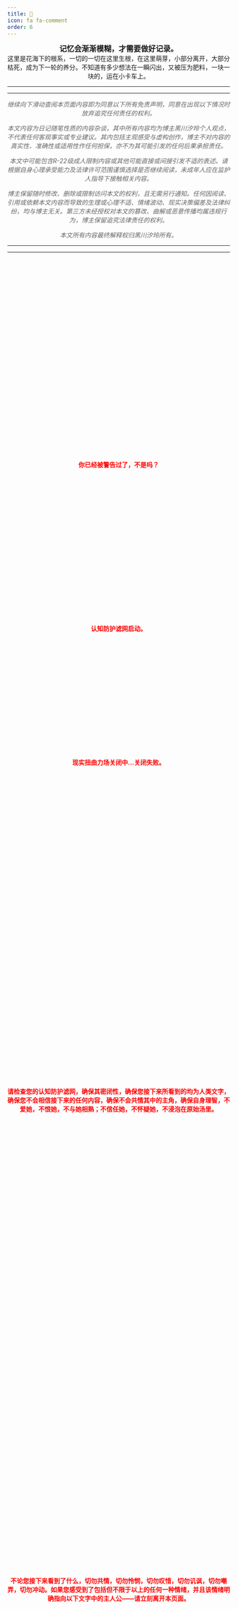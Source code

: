 ```yaml
---
title: 🍃
icon: fa fa-comment
order: 6
---
```




<center>

<big><b>记忆会渐渐模糊，才需要做好记录。
<br>
</b></big>
这里是花海下的根系，一切的一切在这里生根，在这里萌芽，小部分离开，大部分枯死，成为下一轮的养分。不知道有多少想法在一瞬闪出，又被压为肥料，一块一块的，运在小卡车上。

</center>

----
----

<div style="font-style: italic;">
<center>
<p style="color: #666666;" font size="2">
继续向下滑动查阅本页面内容即为同意以下所有免责声明，同意在出现以下情况时放弃追究任何责任的权利。</p>
<p style="color: #666666;" font size="2">
本文内容为日记随笔性质的内容杂谈，其中所有内容均为博主黑川汐玲个人观点，不代表任何客观事实或专业建议。其内包括主观感受与虚构创作，博主不对内容的真实性、准确性或适用性作任何担保，亦不为其可能引发的任何后果承担责任。</p>
<p style="color: #666666;" font size="2">
本文中可能包含R-22级成人限制内容或其他可能直接或间接引发不适的表述。请根据自身心理承受能力及法律许可范围谨慎选择是否继续阅读，未成年人应在监护人指导下接触相关内容。</p>
<p style="color: #666666;" font size="2">
博主保留随时修改、删除或限制访问本文的权利，且无需另行通知。任何因阅读、引用或依赖本文内容而导致的生理或心理不适、情绪波动、现实决策偏差及法律纠纷，均与博主无关。第三方未经授权对本文的篡改、曲解或恶意传播均属违规行为，博主保留追究法律责任的权利。</p>
<p style="color: #666666;" font size="2">
本文所有内容最终解释权归黑川汐玲所有。
</p>
</center>
</div>

----
----

<br>
<br>
<br>
<br>
<br>
<br>
<br>
<br>
<br>
<br>
<br>
<br>
<br>
<br>
<br>
<br>
<br>
<br>
<br>
<br>
<br>
<br>
<br>
<br>
<br>
<br>
<center>
<p style="color:rgb(255, 0, 0);" font size="2">
<b>
你已经被警告过了，不是吗？
</b>
</p>
</center>
<br>
<br>
<br>
<br>
<br>
<br>
<br>
<br>
<br>
<br>
<br>
<br>
<br>
<br>
<br>
<br>
<br>
<br>
<br>
<center>
<p style="color:rgb(255, 0, 0);" font size="2">
<b>
认知防护滤网启动。
</b>
</p>
</center>
<br>
<br>
<br>
<br>
<br>
<br>
<br>
<br>
<br>
<br>
<br>
<br>
<br>
<br>
<br>
<center>
<p style="color:rgb(255, 0, 0);" font size="2">
<b>
现实扭曲力场关闭中...关闭失败。
</b>
</p>
</center>
<br>
<br>
<br>
<br>
<br>
<br>
<br>
<br>
<br>
<br>
<br>
<br>
<br>
<br>
<br>
<br>
<br>
<br>
<br>
<br>
<br>
<br>
<br>
<br>
<br>
<br>
<br>
<br>
<br>
<br>
<br>
<br>
<br>
<br>
<br>
<br>
<br>
<br>
<br>
<br>
<br>
<center>
<p style="color:rgb(255, 0, 0);" font size="2">
<b>
请检查您的认知防护滤网，确保其密闭性，确保您接下来所看到的均为人类文字，确保您不会相信接下来的任何内容，确保不会共情其中的主角，确保自身理智，不爱她，不恨她，不与她相熟；不信任她，不怀疑她，不浸泡在原始汤里。
</b>
</p>
</center>
<br>
<br>
<br>
<br>
<br>
<br>
<br>
<br>
<br>
<br>
<br>
<br>
<br>
<br>
<br>
<br>
<br>
<br>
<br>
<br>
<br>
<br>
<br>
<br>
<br>
<br>
<br>
<br>
<br>
<br>
<br>
<br>
<br>
<br>
<br>
<br>
<br>
<br>
<br>
<br>
<br>
<br>
<br>
<br>
<br>
<br>
<br>
<br>
<br>
<br>
<br>
<br>
<br>
<br>
<br>
<br>
<br>
<br>
<br>
<br>

<center>
<p style="color:rgb(255, 0, 0);" font size="2">
<b>
不论您接下来看到了什么，切勿共情，切勿怜悯，切勿叹惜，切勿讥讽，切勿嘲弄，切勿冲动。如果您感受到了包括但不限于以上的任何一种情绪，并且该情绪明确指向以下文字中的主人公——请立刻离开本页面。
</b>
</p>
</center>

<br>
<br>
<br>
<br>
<br>
<br>
<br>
<br>
<br>
<br>
<br>
<br>
<br>
<br>
<br>
<br>
<br>
<br>
<br>
<br>
<br>
<br>
<br>
<br>
<br>
<br>
<br>
<br>
<br>
<br>
<br>
<br>
<br>
<br>
<br>
<br>
<br>
<br>
<br>
<br>
<br>
<br>
<br>
<br>
<br>
<br>
<br>
<br>
<br>
<br>
<br>
<br>
<br>
<br>
<br>
<br>
<br>
<br>
<br>
<br>
<br>
<br>
<br>
<br>
<br>
<br>
<br>
<br>
<br>
<br>
<br>
<br>
<br>
<br>
<br>
<br>
<br>
<br>
<br>
<br>
<br>
<br>
<br>
<br>
<br>
<br>
<br>

<center>
<p style="color:rgb(255, 0, 0);" font size="2">
<b>
这里是最后一次警告。
</b>
</p>
</center>

----
----




### **2025-06-22**

为了回忆录收拾以前的东西的时候看到了这句话，才意识到其实名为林卡的那个皮——或者那个角色——我并没有掩盖过它作为“角色”的本质，因为一切都只是一场绚丽的灯光秀。

*但不被发现的碧池就不是碧池，掩饰过的虚伪也可以是真诚。*

怎么就没人意识到这点呢，一副面具的弱点啊、行动方式啊之类的我都写的明明白白清清楚楚，我是最真诚的不是吗？那我肯定是最真诚的，我把一切都告诉他们了，但是他们不信。

造神毁神，自顾自地爱与恨——所谓重视我的真的重视的是我，还是我能给你的情绪价值；所谓记恨我的真的记恨的是我，还是记恨我不能继续无偿付出呢。

没必要骂我啦，因为我也不会骂任何人，需要“直爽”与“谩骂”的那段路程已经走完了，只是我还没想好下一步该怎么走。

这个页面的引言来自少女终末旅行的台词，页头和页尾各一句。开头的几句话来自一只小兔子最爱吃的草，堆成一个一个大方块。

以及突然好想要磕INFPxENTP啊...哦我是ENTP，果咩我不会找INFP的绝对不会我有心理阴影谢谢。但我真的好想磕啊我好想磕，磕起来感觉会很有内味...所以对不起了前任哥！我要磕你和那谁的cp了为了我的幸福你委屈一下吧！（你委屈的也挺多的不差这一个是吧欸嘿嘿嘿嘿嘿嘿嘿嘿）

一到夏天就困得不行，感觉一睡能睡得天荒地老海枯石烂了（...）。我果然还是以嗜睡为主吗十宗罪里都没有我的位置...（你在说什么）。

然后刚才吃了个很遥远的圈子的瓜我只能说好似开香槟了，真死了吗真死了吗真死了吗别到处跑着害人了。不过我估计能看到这个文的人都不知道是什么事情，想找个人吐槽都不行呃呃，哪怕是仇人呢憋得慌...这过于小众了是吗。

说起来期末周是真的脑瘫啊又要补作业又要复习笑死了完全不会，我当年怎么考上大学的我怎么完全不记得了呢，考个锤锤研究生噢赶紧洗洗睡吧...或许我适合上班呢我是什么超级牛马？嗯或者别的什么，反正不知道啦，以后再说。

以及我在思考如果一天一天往下加的话，是向下加呢，还是向上加呢。感觉都可以？或者说我写个CSS给这些装饰一下（...你不复习吗）说笑的~

我想说的是，嗯我并非一个感性的人，甚至于在很多时候有些情感缺失和扭曲的理解；我也不是一个理性的人，如果是理性的人的话就应该能够用精确的公式去预测和判断。那我什么样的呢？不知道呀，能理解我的人不多，能赞同我的人更少，但是没关系的，只要想的话我就可以让所有人喜欢我，尽管可能要忍着生理性的呕吐感，但这并不难不是吗。这是天赋啊，这是绝对的天赋，我为之自豪。

Tulpa已经很久很久没有出现过了，它们——他们好像永远永远死在了那个时点，是在病灶离去的时候被带走了吗？总之我只看到一个个僵硬的、死去的、毫无生机的木偶在那里立着，幻境的阳光亘古不变地扫过那些大树、那些草原、那些整齐的木桩与小床、松软的垫子，它们可能会在未来消失吧，但至少如今使用它们的孩子们率先一步离开了这个世界。或许它们根本不是和平的离开的，可能在我丢失的那些记忆里存在一场骇人的杀戮，我很好奇那段时间发生了什么，我身上的伤口从何而来，但已经没有人或者东西能告诉我了，至少如今来说，不可能、也不希望有了。

当然，我好奇一切，我以一切为乐，如果有能让我窥见那些记忆的方式的话，我会超高兴的。（乐）

### **2025-06-23**

你妈的期末周能不能放过我这一次，这学期我只想做个不会挂科的孩子。

我凭本事考上的大学我怎么还得学啊好要命噢...

想用史山糊出来一个跳转组件来着然后bug爆炸了哈哈...完全不想搞了笑死。

以及今天做了一个小程序....你很难想象就是说我为了这个狂敲七百行代码笑得我。顺便一提我不理解为什么拼好饭慢的要死，早知道不剩那两块钱了呃呃呃呃呃呃。

我不是考上大学了吗为什么还要读大学我不是考上大学了吗为什么还要读大学我不是考上大学了吗为什么还要读大学我不是考上大学了吗为什么还要读大学我不是考上大学了吗为什么还要读大学我不是考上大学了吗为什么还要读大学我不是考上大学了吗为什么还要读大学我不是考上大学了吗为什么还要读大学我不是考上大学了吗为什么还要读大学我不是考上大学了吗为什么还要读大学我不是考上大学了吗为什么还要读大学？

### **2025-06-24**

做了针对Notems的专用python小程序，傻瓜式图形化覆写清屏上传备份恢复，以及穷举式的批量覆写，很简单的小程序，但必然不会公布的，天知道公布了会发生什么，写的过程比较有趣。

好想要上西财的研究生啊...果然还是意难平，还是意难平...

谁家好人晚上九点考试....

### **2025-06-25**

悠茶重工高级探员，工作准时必达！

我想起高兴的事情，晚上回来说。

为什么魔法少女的结局都是独断万古呢呃....给我一种天帝大道都崩碎了的感觉。

没有足够的天赋和才能的话就要付出相对等的努力哦，一无所有又怨声载道，然后醉生梦死在自己想象的世界里，痛恨着不公啊，呐喊着自嘲啊什么的，很好笑啊我说是。

我在说谁呢，我在说自我代入在这里的所有人，在说那些自以为是的自认正确的人，对吧。超级好笑的——超级超级超级超级超级超级超级好笑的，笑得我有了一天的好心情，但却不能当面嘲笑，你看，这个世界对我也很过分啊，明明乐子就在眼前却不能当面去摘下来，搞什么，禁欲Play吗？

明明他们做的事足够恶心，我还要这样啊，那我真是富有道德感呢。凭什么我就要受你们欺负又不发声呢？

**超有道德感的好吧，毕竟人生难得几回好笑。**

世界上最痛苦的事情是已经拥有了却不能得到，拥有和得到有着很细微很细微的差别哦。嗯，很细微。或许我应该果断地离开，愉快地放手，乐子不是这么找的，以痛苦为乐的话就是会反到自己身上——求而不得，求而不得。

以及我想吃拉面...感觉香香的，晚上去吃吧嗯。


### **2025-06-26**

烟熏炉低温慢烤美式烤肉...世界上还有好多我没吃过的好吃的呀....

我终于知道为什么电脑一直在转风扇了...原来photoshop是这么耗性能的东西吗真该死啊（

### **2025-06-27**

自己做的事情想要甩锅到别人身上是不可以的，你没有这个能力和天赋去扭转事实不是吗，那就老老实实，挨打认错，或者不要为自己的行为后悔。

做了不敢承认，不敢承认又没能力去现实扭曲力场别人，那怎么办呢，让别人替你的懦弱买单吗，不可能的啦。

而且如此快地就认为自己做错了，连坚持都不坚持一下的吗？这么不坚定的话，为什么还要去做事情呢。

我考试考的有点活人微死死人微活的...，我不知道我在写什么，他不知道他在出什么，然后我们两个就像那个坐忘道一样，我着相了，他成仙了，整个人就仿佛在一片卷子的海洋里面跋涉奔腾，万马驰骋，一切都像刚开始的样子，花儿在绽放，鸟儿在歌唱，像我这样的孩子，就应该在车站买两个橘子。——欧润之

（闭眼）（合十）（绝望）（吃香蕉）（像猴子一样大叫）（荡秋千）（荡秋千）（荡秋千）（荡秋千）（荡秋千）（大叫）（于是转身向山里走去）

### **2025-06-28**

或许这是个机会呢，这个事必须要做的，不做不行。

收拾收拾去上海吧。

我有性瘾，绝对有，好麻烦。

以及我想搞一些魔法少女（？）

如果有天——我爱上了你的老婆——如果你老婆也爱上我————————

一边说要搞去中心化社区一边还要搞吉祥物吗，是不是有点抽象。现实扭曲力场又不是谁都能用的真的是。（叹气）

### **2025-06-29**

我都干了什么啊...啊啊啊啊啊啊啊啊啊啊啊啊啊不可以不可以不可以不可以不可以不可以不可以不可以不可以不可以不可以不可以不可以不可以不可以不可以不可以不可以不可以不可以不可以不可以不可以不可以不可以不可以不可以不可以不可以不可以不可以不可以不可以不可以不可以不可以不可以不可以不可以不可以不可以不可以不可以不可以不可以不可以不可以不可以不可以不可以不可以不可以不可以不可以不可以不可以不可以不可以不可以不可以不可以不可以不可以不可以不可以不可以不可以不可以不可以不可以不可以不可以不可以不可以不可以不可以不可以不可以不可以不可以不可以不可以不可以不可以不可以不可以不可以不可以不可以不可以不可以不可以不可以不可以不可以不可以不可以不可以不可以不可以不可以不可以不可以不可以不可以不可以不可以不可以不可以不可以不可以不可以不可以不可以不可以这样不可以的不可以这样不可以不可以不可以不可以不可以不可以不可以不可以不可以不可以不可以不可以不可以不可以不可以别再这样了.......

现实扭曲力场有人要吗？有人要吗？我求你了谁要谁拿走什么社交天赋什么的快拿走啊啊啊啊啊啊啊啊啊啊。（绝望）

### **2025-06-30**

刘备何尝不算一种驴。

### **2025-07-01**

自我介绍吗，那确实真的很诚实了。（点头）

饱和式打击是可以做到覆盖式杀死所有你想让他死的东西的，但同时你自己大概率也不会很好受，嗯。

但是并没有什么问题，反正死不了，我的身体很好，大概吧。

以及突然想要，放下一些东西说是。

### **2025-07-02**

我是一个上网履历很长很长很长的人，长到甚至可以单列一个回忆录系列，长到有像是大冰一样的关于页。

如果一定要说的话，那这应该可以算是第三次实验，不能说完全失败，但是仍然难以赶上太空的位置。我是否并不适合她那样的活着呢，我的鲜明的立场带来的又是什么呢？不知道，也没人知道未来会发生什么。不过已经在这里滞留了太久太久，这些事是时候该成为历史了，让它们成为下一个三年的回忆录吧。

或许最初的确是纯真的乌托邦？就像是序荧和zd说的那样，不过我是创造不出乌托邦的，这是太空才能办到的事，我只是匆匆的旅客，众人眼见我起高楼，眼见我宴宾客，眼见我自毁高塔又奔向下一个遥远的地方。

下一个地方是哪里呢？我不知道，我怎么会知道呢，但就像以前一样，带上两三个人去见新的朋友吧。

看到了某位——啊她好像是有名字的，就叫她太平洋小姐吧，太平洋小姐会出现在时间之外吗，应该是不会的，毕竟她是我的初中同学，所以我可以随便写。

感觉好像过了大概有三年？太平洋小姐也没变过，遣词造句上少了些华丽张扬，但总体来说一如既往。

<s>不过感觉好像是比我要写得好些，这是错觉吗嗯这一定是错觉。</s>（并非）

注定和她是没办法理解的，嗯太平洋小姐呢，过于正直？过于理想？过于不会变通。真奇怪啊，明明是和我一样大的人，我会总感觉屏幕那头是圣骑士…果然还是合不来嘛。

太过量的感性，太意识流的思想。但这些好像并没有让她变得不合群，只能说她身上有一些我还没有发现的特质吸引了很多人吧。

以及枣糕超级好吃啊…这是我吃过最好吃的枣糕了，他只要三块钱。

是意料之中的言而无信，但也无所谓了。

### **2025-07-04**

本来这里我是有一句很兴奋的话的，嗯不过计划泡汤了，所以还是想想别的解决思路吧，去度过无聊的两个月...或许打两个月游戏？或许别的什么。

### **2025-07-05**

让所有人如沐春风的代价是失去自由，控制现实扭曲力场的代价同样是失去自由。疲倦与劳累，这可能是旅行的必然过程吧。

或许我只是在想象另一种人生罢了，谁知道呢。

只要现实扭曲力场发力，一切都会好起来的！

### **2025-07-06**

苞米生日快乐！！！！！！！！

感觉很多人都在玩多意识体，这是一种风向或者潮流什么的吗...?不明白耶...

现实扭曲力场的根本源于自信，源于强烈的自信所散发出的天然的活泼向上的感染力。

其实这是我最稀缺的东西。

现实扭曲力场并不是不能复刻的，只是程度有所不同，毕竟我与乔布斯也绝不可能相提并论，不过它并不难，但追求这个真的是好事吗，毕竟吸引力是普适的，并不会专门吸引某一类的人。

我不会绿茶，绿茶只是现实扭曲力场的一种表现而已，是针对恋爱与亲密关系特向释放的现实扭曲力场。

不过好处是我从不缺爱。开玩笑，我怎么会缺爱呢，有的是人爱我喜欢我，给我鼓励给我肯定，我从不缺爱，只是缺少快乐而已。

想弄点牛肉或者羊肉切片，加蒜、盐、黑胡椒稍微煎一下，弄一点清酒或者黄酒，米酒的话就冰一下，然后看恶搞之家吃着玩。

### **2025-07-07**

又被热醒了笑死...好热哦。

以及Windows是这个世界上最狗屎的系统没有之一，我现在支持鸿蒙干碎Windows。

我每天想得最多的事情就是是用各种方式花样搞各种网贷平台然后走线跑路的可能性，好闲哦。（

我还是挺喜欢突突突突突的，尤其是不会被队友压力的突突突，非常快乐，感觉这才是玩游戏的本质。（感叹）

### **2025-07-08**

早上被热醒了...这边的天气果然还是不能关掉空调呀。

----
----
<center>
<b><big>记忆这种东西，阻碍我活着。</big></b>
</center>

